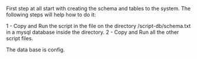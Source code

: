 First step at all start with creating the schema and tables to the system.
The following steps will help how to do it:

1 - Copy and Run the script in the file on the directory /script-db/schema.txt in a mysql database inside the directory.
2 - Copy and Run all the other script files.

The data base is config.


